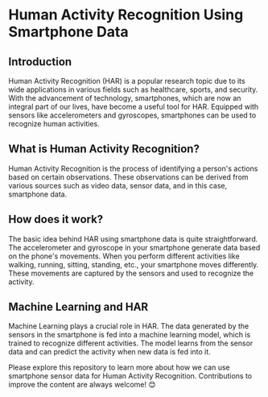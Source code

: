 # Human Activity Recognition Using Smartphone Data

## Introduction
Human Activity Recognition (HAR) is a popular research topic due to its wide applications in various fields such as healthcare, sports, and security. With the advancement of technology, smartphones, which are now an integral part of our lives, have become a useful tool for HAR. Equipped with sensors like accelerometers and gyroscopes, smartphones can be used to recognize human activities.

## What is Human Activity Recognition?
Human Activity Recognition is the process of identifying a person's actions based on certain observations. These observations can be derived from various sources such as video data, sensor data, and in this case, smartphone data.

## How does it work?
The basic idea behind HAR using smartphone data is quite straightforward. The accelerometer and gyroscope in your smartphone generate data based on the phone's movements. When you perform different activities like walking, running, sitting, standing, etc., your smartphone moves differently. These movements are captured by the sensors and used to recognize the activity.

## Machine Learning and HAR
Machine Learning plays a crucial role in HAR. The data generated by the sensors in the smartphone is fed into a machine learning model, which is trained to recognize different activities. The model learns from the sensor data and can predict the activity when new data is fed into it.

Please explore this repository to learn more about how we can use smartphone sensor data for Human Activity Recognition. Contributions to improve the content are always welcome! 😊
